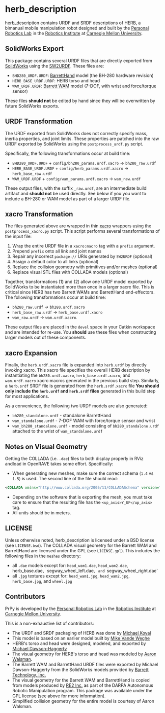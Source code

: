 # herb_description

herb_description contains URDF and SRDF descriptions of HERB, a bimanual mobile
manipulation robot designed and built by the
[Personal Robotics Lab](https://personalrobotics.ri.cmu.edu) in the
[Robotics Institute](https://www.ri.cmu.edu) at
[Carnegie Mellon University](http://www.cmu.edu).


## SolidWorks Export

This package contains several URDF files that are directly exported from
[SolidWorks](http://www.solidworks.com) using the
[SW2URDF](http://wiki.ros.org/sw_urdf_exporter). These files are:

- `BHD280_URDF.URDF`:
  [BarrettHand](http://www.barrett.com/robot/products-hand.htm) model (the
  BH-280 hardware revision)
- `HERB_BASE_URDF.URDF`: HERB torso and head
- `WAM_URDF.URDF`: [Barrett WAM](http://www.barrett.com/robot/products-arm.htm)
  model (7-DOF, with wrist and force/torque sensor)

These files **should not** be
edited by hand since they will be overwritten by future SolidWorks exports.


## URDF Transformation

The URDF exported from SolidWorks does not correctly specify mass, inertia
properties, and joint limits. These properties are patched into the raw
URDF exported by SolidWorks using the `postprocess_urdf.py` script.

Specifically, the following transformations occur at build time:

- `BHD280_URDF.URDF` + `config/bh280_params.urdf.xacro` -> `bh280_raw.urdf`
- `HERB_BASE_URDF.URDF` + `config/herb_params.urdf.xacro` -> `herb_base_raw.urdf`
- `WAM_URDF.URDF` + `config/wam_params.urdf.xacro` -> `wam_raw.urdf`

These output files, with the suffix `_raw.urdf`, are an intermediate build
artifact and **should not** be used directly. See below if you you want to
include a BH-280 or WAM model as part of a larger URDF file.


## xacro Transformation 

The files generated above are wrapped in thin
[xacro](http://wiki.ros.org/xacro) wrappers using the `postprocess_xacro.py`
script. This script performs several transformations of the input file:

1. Wrap the entire URDF file in a `xacro:macro` tag with a `prefix` argument.
2. Prepend `prefix` onto all link and joint names
3. Repair any incorrect `package://` URIs generated by `SW2URDF` (optional)
4. Assign a default color to all links (optional)
5. Replace the collision geometry with primitives and/or meshes (optional)
6. Replace visual STL files with COLLADA models (optional)

Together, transformations (1) and (2) allow one URDF model exported by
SolidWorks to be instantiated more than once in a larger xacro file. This is
critical since HERB has two Barrett WAMs and BarrettHand end-effectors. The
following transformations occur at build time:

- `bh280_raw.urdf` ->  `bh280.urdf.xacro`
- `herb_base_raw.urdf` -> `herb_base.urdf.xacro`
- `wam_raw.urdf` ->  `wam.urdf.xacro`.

These output files are placed in the `devel` space in your Catkin workspace and
are intended for re-use. You **should** use these files when constructing
larger models out of these components.


## xacro Expansion

Finally, the `herb.urdf.xacro` file is expanded into `herb.urdf` by directly
invoking xacro. This xacro file specifies the overall HERB description by
instantiating the `bh280.urdf.xacro`, `herb_base.urdf.xacro`, and
`wam.urdf.xacro` xacro macros generated in the previous build step. Similarly,
a `herb.srdf` SRDF file is generated from the `herb.srdf.xacro` file **You
should only include the `herb.urdf` and `herb.srdf` files** generated in this
build step for most applications.

As a convenience, the following two URDF models are also generated:

- `bh280_standalone.urdf` - standalone BarrettHand 
- `wam_standalone.urdf` - 7-DOF WAM with force/torque sensor and wrist
- `wam_bh280_standalone.urdf` - model consisting of `bh280_standalone.urdf`
  attached to the wrist of `wam_standalone.urdf`


## Notes on Visual Geometry

Getting the COLLADA (i.e. `.dae`) files to both display properly in RViz
andload in OpenRAVE takes some effort. Specifically:

- When generating new meshes, make sure the correct schema (`1.4` vs `1.5`) is
  used. The second line of the file should read:
```xml
<COLLADA xmlns="http://www.collada.org/2005/11/COLLADASchema" version="1.4.0"\>
```
- Depending on the software that is exporting the mesh, you must take care to
  ensure that the resulting file has the `<up_axis>Y_UP</up_axis>` tag.
- All units should be in meters.


## LICENSE

Unless otherwise noted, herb_description is licensed under a BSD license (see
`LICENSE.bsd`). The COLLADA visual geometry for the Barrett WAM and BarrettHand
are licensed under the GPL (see `LICENSE.gpl`). This includes the following
files in the `meshes` directory:

- all `.dae` models except for: `head_wam1.dae`, `head_wam2.dae,
  `herb_base.dae`, `segway_wheel_left.dae`, and `segway_wheel_right.dae`
- all `.jpg` textures except for: `head_wam1.jpg`, `head_wam2.jpg`,
  `herb_base.jpg`, and `wheel.jpg`


## Contributors

PrPy is developed by the [Personal Robotics
Lab](https://personalrobotics.ri.cmu.edu) in the [Robotics
Institute](https://www.ri.cmu.edu) at [Carnegie Mellon
University](http://www.cmu.edu).

This is a non-exhaustive list of contributors:

- The URDF and SRDF packaging of HERB was done by [Michael
  Koval](https://github.com/mkoval)
- This model is based on an earlier model built by [Mike Vande
  Weghe](https://github.com/vandeweg)
- HERB's torso and head were designed, modeled, and exported by [Michael
  Dawson-Haggerty](https://github.com/mikedh)
- The visual geometry for HERB's torso and head was modeled by [Aaron
  Walsman](https://github.com/aaronwalsman).
- The Barrett WAM and BarrettHand URDF files were exported by Michael
  Dawson-Haggerty from the SolidWorks models provided by
  [Barrett Technology, Inc.](http://www.barrett.com/)
- The visual geometry for the Barrett WAM and BarrettHand is copied from models
  produced by [RE2 Inc.](http://www.resquared.com) as part of the DARPA
  Autonomous Robotic Manipulation program. This package was available under the
  GPL license (see above for more information).
- Simplified collision geometry for the entire model is courtesy of Aaron
  Walsman.

